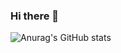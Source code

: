 ### Hi there 👋

![Anurag's GitHub stats](https://github-readme-stats.vercel.app/api?username=fadli154&show_icons=true&theme=dracula)
